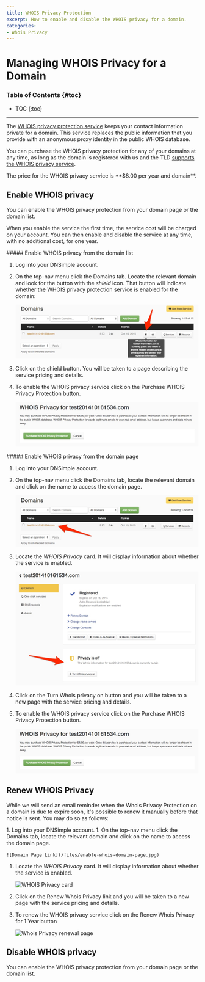 ```yaml
---
title: WHOIS Privacy Protection
excerpt: How to enable and disable the WHOIS privacy for a domain.
categories:
- Whois Privacy
---
```


# Managing WHOIS Privacy for a Domain

### Table of Contents {#toc}

* TOC
{:toc}

---

The [WHOIS privacy protection service](/articles/what-is-whois-privacy/) keeps your contact information private for a domain. This service replaces the public information that you provide with an anonymous proxy identity in the public WHOIS database.

You can purchase the WHOIS privacy protection for any of your domains at any time, as long as the domain is registered with us and the TLD [supports the WHOIS privacy service](/articles/whois-privacy-support/).

<info>
The price for the WHOIS privacy service is **$8.00 per year and domain**.
</info>


## Enable WHOIS privacy

You can enable the WHOIS privacy protection from your domain page or the domain list.

When you enable the service the first time, the service cost will be charged on your account. You can then enable and disable the service at any time, with no additional cost, for one year.

<div class="section-steps" markdown="1">
##### Enable WHOIS privacy from the domain list

1.  Log into your DNSimple account.
1.  On the top-nav menu click the <label>Domains</label> tab. Locate the relevant domain and look for the button with the *shield* icon. That button will indicate whether the WHOIS privacy protection service is enabled for the domain:

    ![Domain Page WHOIS Button](/files/enable-whois-domain-list-1.jpg)

1. Click on the shield button. You will be taken to a page describing the service pricing and details.
1. To enable the WHOIS privacy service click on the <label>Purchase WHOIS Privacy Protection</label> button.

    ![Purchase WHOIS Privacy Protection](/files/enable-whois-domain-list-2.jpg)

</div>

<div class="section-steps" markdown="1">
##### Enable WHOIS privacy from the domain page

1.  Log into your DNSimple account.
1.  On the top-nav menu click the <label>Domains</label> tab, locate the relevant domain and click on the name to access the domain page.

    ![Domain Page Link](/files/enable-whois-domain-page.jpg)

1. Locate the *WHOIS Privacy* card. It will display information about whether the service is enabled.

    ![WHOIS Privacy card](/files/enable-whois-domain-page-2.jpg)

1. Click on the <label>Turn Whois privacy on</label> button and you will be taken to a new page with the service pricing and details.
1. To enable the WHOIS privacy service click on the <label>Purchase WHOIS Privacy Protection</label> button.

    ![Purchase WHOIS Privacy Protection](/files/enable-whois-domain-list-2.jpg)

</div>

## Renew WHOIS Privacy

While we will send an email reminder when the Whois Privacy Protection on a domain is due to expire soon, it's possible to renew it manually before that notice is sent. You may do so as follows:

<div class="section-steps" markdown="1">
1.  Log into your DNSimple account.
1.  On the top-nav menu click the <label>Domains</label> tab, locate the relevant domain and click on the name to access the domain page.

    ![Domain Page Link](/files/enable-whois-domain-page.jpg)

1. Locate the *WHOIS Privacy* card. It will display information about whether the service is enabled.

    ![WHOIS Privacy card](/files/renew-whois-privacy-card.jpg)

1. Click on the <label>Renew Whois Privacy</label> link and you will be taken to a new page with the service pricing and details.
1. To renew the WHOIS privacy service click on the <label>Renew Whois Privacy for 1 Year</label> button

    ![Whois Privacy renewal page](/files/renew-whois-privacy-page.jpg)

</div>

## Disable WHOIS privacy

You can enable the WHOIS privacy protection from your domain page or the domain list.
